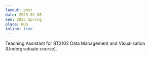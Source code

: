 ```yaml
---
layout: post
date: 2023-01-08
sem: 2023 Spring
place: NUS
inline: true
---
```


Teaching Assistant for BT2102 Data Management and Visualisation (Undergraduate course).